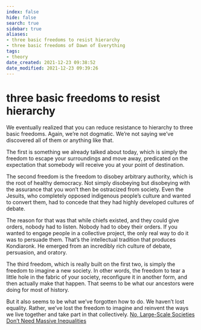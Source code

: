 ```yaml
---
index: false
hide: false
search: true
sidebar: true
aliases:
- three basic freedoms to resist hierarchy
- three basic freedoms of Dawn of Everything
tags:
- theory
date_created: 2021-12-23 09:38:52
date_modified: 2021-12-23 09:39:26
---
```


# three basic freedoms to resist hierarchy

We eventually realized that you can reduce resistance to hierarchy to three basic freedoms. Again, we’re not dogmatic. We’re not saying we’ve discovered all of them or anything like that.

The first is something we already talked about today, which is simply the freedom to escape your surroundings and move away, predicated on the expectation that somebody will receive you at your point of destination.

The second freedom is the freedom to disobey arbitrary authority, which is the root of healthy democracy. Not simply disobeying but disobeying with the assurance that you won’t then be ostracized from society. Even the Jesuits, who completely opposed indigenous people’s culture and wanted to convert them, had to concede that they had highly developed cultures of debate.

The reason for that was that while chiefs existed, and they could give orders, nobody had to listen. Nobody had to obey their orders. If you wanted to engage people in a collective project, the only real way to do it was to persuade them. That’s the intellectual tradition that produces Kondiaronk. He emerged from an incredibly rich culture of debate, persuasion, and oratory.

The third freedom, which is really built on the first two, is simply the freedom to imagine a new society. In other words, the freedom to tear a little hole in the fabric of your society, reconfigure it in another form, and then actually make that happen. That seems to be what our ancestors were doing for most of history.

But it also seems to be what we’ve forgotten how to do. We haven’t lost equality. Rather, we’ve lost the freedom to imagine and reinvent the ways we live together and take part in that collectively. [No, Large-Scale Societies Don’t Need Massive Inequalities](No%20Large-Scale%20Societies%20Don’t%20Need%20Massive%20Inequalities.md)
